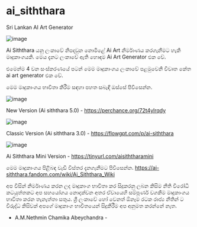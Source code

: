 # ai_siththara
Sri Lankan AI Art Generator

![image](https://github.com/user-attachments/assets/ea50b991-a09b-4871-a93d-f5600a7a3c6a)



Ai Siththara යනු ලංකාවේ නිපදවුන නොමිළේ Ai Art නිර්මාණය කරගැනීමට හැකි මෘදුකාංගයකි.
මෙය දැනට ලංකාවේ ඇති හොඳම Ai Art Generator එක වේ.

එමෙන්ම 4 වන සංස්කරණයේ පටන් මෙම මෘදුකාංගය ලංකාවේ පළමුවෙනි විවෘත කේත ai art generator එක වේ.

මෙම මෘදුකාංගය භාවිතා කිරීම සඳහා පහත සබැඳි ඔස්සේ පිවිසෙන්න.

![image](https://github.com/user-attachments/assets/5b4b9ca9-e44b-4f06-9b63-8492d84b4bf2)

New Version (Ai siththara 5.0) - https://perchance.org/72t4ylrqdy

![image](https://github.com/user-attachments/assets/9d501a17-b79b-4d00-ac79-f595c1780b76)

Classic Version (Ai siththara 3.0) - https://flowgpt.com/p/ai-siththara

![image](https://github.com/user-attachments/assets/2ff2312c-7642-4d6d-a7e2-c1e1f2ec60c2)

Ai Siththara Mini Version - https://tinyurl.com/aisiththaramini

මෙම මෘදුකාංගය පිළිබඳ වැඩි විස්තර දැනගැනීමට පිවිසෙන්න.
https://ai-siththara.fandom.com/wiki/Ai_Siththara_Wiki

අප විසින් නිර්මාණය කරන ලද මෘදුකාංග භාවිතා කර සිදුකරනු ලබන කිසිම නීති විරෝධී කටයුත්තකට අප සහයෝගය නොදක්වන අතර ඒවායෙහි සම්පූර්ණ වගකීම මෘදුකාංගය භාවිතා කරන තැනැත්තා සතුය.
ශ්‍රී ලංකාවේ හෝ වෙනත් ඕනෑම රටක රාජ්‍ය නීතින් ට විරුද්ධ කිසිවක් අපගේ මෘදුකාංග භාවිතයෙන් සිදුකිරීම අප අනුමත කරන්නේ නැත.
- A.M.Nethmin Chamika Abeychandra - 


